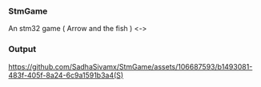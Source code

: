 ### StmGame
An stm32 game ( Arrow and the fish )  <*-*>
### Output
https://github.com/SadhaSivamx/StmGame/assets/106687593/b1493081-483f-405f-8a24-6c9a1591b3a4(S)

